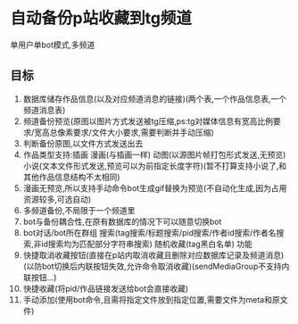 # 自动备份p站收藏到tg频道


单用户单bot模式,多频道


## 目标

1. 数据库储存作品信息(以及对应频道消息的链接)(两个表,一个作品信息表,一个频道消息表)
2. 频道备份预览(原图以图片方式发送被tg压缩,ps:tg对媒体信息有宽高比例要求/宽高总像素要求/文件大小要求,需要判断并手动压缩)
3. 判断备份原图,以文件方式发送出去
4. 作品类型支持:插画 漫画(与插画一样) 动图(以源图片帧打包形式发送,无预览) 小说(文本文件形式发送,预览可以为前指定长度字符)(暂不打算支持小说了,和其他作品信息结构不太相同)
5. 漫画无预览,所以支持手动命令bot生成gif替换为预览(不自动化生成,因为占用资源较多,可选自动)
6. 多频道备份,不局限于一个频道里
7. bot与备份耦合性,在原有数据库的情况下可以随意切换bot
8. bot对话/bot所在群组 搜索(tag搜索/标题搜索/pid搜索/作者id搜索/作者名搜索,非id搜索均为匹配部分字符串搜索) 随机收藏(tag黑白名单) 功能
9. 快捷取消收藏按钮(直接在p站内取消收藏且删除对应数据库记录及频道消息)(以防bot切换后内联按钮失效,允许命令取消收藏)(sendMediaGroup不支持内联按钮...)
10. 快捷收藏(将pid/作品链接发送给bot会直接收藏)
11. 手动添加(使用bot命令,且需将指定文件放到指定位置,需要文件为meta和原文件)

